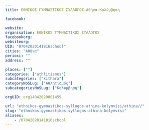 ```yaml
---
title: ΕΘΝΙΚΟΣ ΓΥΜΝΑΣΤΙΚΟΣ ΣΥΛΛΟΓΟΣ-Αθήνα-Κολύμβηση

facebook:

website:
organisation: ΕΘΝΙΚΟΣ ΓΥΜΝΑΣΤΙΚΟΣ ΣΥΛΛΟΓΟΣ
facebookorg:
websiteorg:
UID: "07042020141816school"
cities: "Αθήνα"
perioxi: ""
address: ""

places: [""]
categories: ["athlitismos"]
subcategories: ["kithara"]
categoryNoSLug: ["Αθλητισμός"]
subcategoriesNoSLug: ["Κολύμβηση"]

orgUID: org14042020001459

url: "ethnikos-gymnastikos-syllogos-athina-kolymvisi/athina//"
slug: "ethnikos-gymnastikos-syllogos-athina-kolymvisi"
aliases:
    - /07042020141816school
---
```





